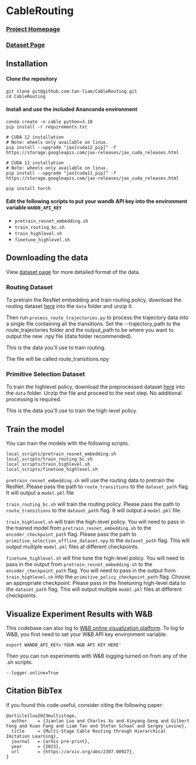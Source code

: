 # CableRouting
### [Project Homepage](https://sites.google.com/view/cablerouting/home)

### [Dataset Page](https://sites.google.com/view/cablerouting/data)

## Installation

#### Clone the repository
```shell
git clone git@github.com:tan-liam/CableRouting.git
cd CableRouting
```

#### Install and use the included Ananconda environment
```shell
conda create -n cable python=3.10
pip install -r requirements.txt

# CUDA 12 installation
# Note: wheels only available on linux.
pip install --upgrade "jax[cuda12_pip]" -f https://storage.googleapis.com/jax-releases/jax_cuda_releases.html

# CUDA 11 installation
# Note: wheels only available on linux.
pip install --upgrade "jax[cuda11_pip]" -f https://storage.googleapis.com/jax-releases/jax_cuda_releases.html

pip install torch
```

#### Edit the following scripts to put your wandb API key into the environment variable `WANDB_API_KEY`
* `pretrain_resnet_embedding.sh`
* `train_routing_bc.sh`
* `train_highlevel.sh`
* `finetune_highlevel.sh`

## Downloading the data
View [dataset page](https://sites.google.com/view/cablerouting/data) for more detailed format of the data.

### Routing Dataset
To pretrain the ResNet embedding and train routing policy, download the routing dataset [here](https://rail.eecs.berkeley.edu/datasets/cable_routing/routing_primitive_offline_dataset.zip) into the `data` folder and unzip it. 

Then run `process_route_trajectories.py` to process the trajectory data into a single file containing all the transitions. Set the --trajectory_path to the route_trajectories folder and the output_path to be where you want to output the new .npy file (data folder recommended).

This is the data you'll use to train routing.

The file will be called route_transitions.npy
 
### Primitive Selection Dataset
To train the highlevel policy, download the preprocessed dataset [here](https://rail.eecs.berkeley.edu/datasets/cable_routing/end_to_end_trajectory_dataset.zip) into the `data` folder. Unzip the file and proceed to the next step. No additional processing is required. 

This is the data you'll use to train the high-level policy.

## Train the model
You can train the models with the following scripts.
```shell
local_scripts/pretrain_resnet_embedding.sh
local_scripts/train_routing_bc.sh
local_scripts/train_highlevel.sh
local_scripts/finetune_highlevel.sh
```

`pretrain_resnet_embedding.sh` will use the routing data to pretrain the ResNet. Please pass the path to `route_transitions` to the `dataset_path` flag. It will output a `model.pkl` file

`train_routing_bc.sh` will train the routing policy. Please pass the path to `route_transitions` to the `dataset_path` flag. It will output a `model.pkl` file.

`train_highlevel.sh` will train the high-level policy. You will need to pass in the trained model from `pretrain_resnet_embedding.sh` to the `encoder_checkpoint_path` flag. Please pass the path to `primitive_selection_offline_dataset.npy` to the `dataset_path` flag. This will output multiple `model.pkl` files at different checkpoints.

`finetune_highlevel.sh` will fine tune the high-level policy. You will need to pass in the output from `pretrain_resnet_embedding.sh` to the `encoder_checkpoint_path` flag. You will need to pass in the output from `train_highlevel.sh` into the `primitive_policy_checkpoint_path` flag. Choose an appropriate checkpoint. Please pass in the finetuning high-level data to the `dataset_path` flag. This will output multiple `model.pkl` files at different checkpoints.

## Visualize Experiment Results with W&B
This codebase can also log to [W&B online visualization platform](https://wandb.ai/site).
To log to W&B, you first need to set your W&B API key environment variable:
```shell
export WANDB_API_KEY='YOUR W&B API KEY HERE'
```
Then you can run experiments with W&B logging turned on from any of the .sh scripts:
```shell
--logger.online=True
```

## Citation BibTex

If you found this code useful, consider citing the following paper:
```
@article{luo2023multistage,
  author    = {Jianlan Luo and Charles Xu and Xinyang Geng and Gilbert Feng and Kuan Fang and Liam Tan and Stefan Schaal and Sergey Levine},
  title     = {Multi-Stage Cable Routing through Hierarchical Imitation Learning},
  journal   = {arXiv pre-print},
  year      = {2023},
  url       = {https://arxiv.org/abs/2307.08927},
}
```

